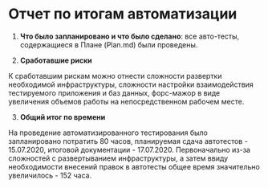 # Отчет по итогам автоматизации

1. **Что было запланировано и что было сделано**: все авто-тесты, содержащиеся в Плане (Plan.md) были проведены.

2. **Сработавшие риски**

К сработавшим рискам можно отнести сложности развертки необходимой инфраструктуры, сложности настройки взаимодействия тестируемого приложения и баз данных, форс-мажор в виде увеличения объемов работы на непосредственном рабочем месте.

3. **Общий итог по времени**

На проведение автоматизированного тестирования было запланировано потратить 80 часов, планируемая сдача автотестов - 15.07.2020, итоговой документации - 17.07.2020.
Первоначально из-за сложностей с развертыванием инфраструктуры, а затем ввиду необходимости внесений правок в автотесты общее время значительно увеличилось - 152 часа.